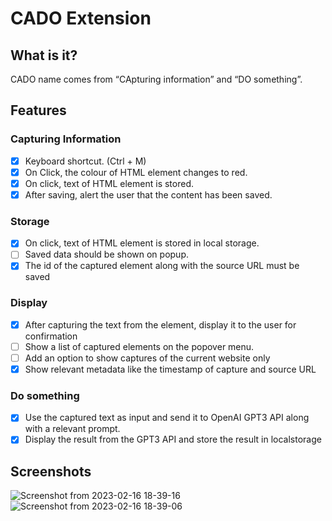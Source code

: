 # CADO Extension

## What is it?

CADO name comes from “CApturing information” and “DO something”.

## Features

### Capturing Information

- [x] Keyboard shortcut. (Ctrl + M)
- [x] On Click, the colour of HTML element changes to red.
- [x] On click, text of HTML element is stored.
- [x] After saving, alert the user that the content has been saved.

### Storage

- [x] On click, text of HTML element is stored in local storage.
- [ ] Saved data should be shown on popup.
- [x] The id of the captured element along with the source URL must be saved

### Display

- [x] After capturing the text from the element, display it to the user for confirmation
- [ ] Show a list of captured elements on the popover menu. 
- [ ] Add an option to show captures of the current website only
- [x] Show relevant metadata like the timestamp of capture and source URL

### Do something

- [x] Use the captured text as input and send it to OpenAI GPT3 API along with a relevant prompt.
- [x] Display the result from the GPT3 API and store the result in localstorage

## Screenshots

![Screenshot from 2023-02-16 18-39-16](https://user-images.githubusercontent.com/33419526/219373824-982ee5b3-5423-4d8f-ac70-a3672a15d1d3.png)
![Screenshot from 2023-02-16 18-39-06](https://user-images.githubusercontent.com/33419526/219373885-83d8b668-0228-43d8-a09e-8b75b5a7c3d3.png)
